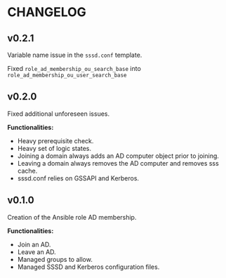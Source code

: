 # CHANGELOG

## v0.2.1

Variable name issue in the `sssd.conf` template.

Fixed `role_ad_membership_ou_search_base` into `role_ad_membership_ou_user_search_base`

## v0.2.0

Fixed additional unforeseen issues.

**Functionalities:**

- Heavy prerequisite check.
- Heavy set of logic states.
- Joining a domain always adds an AD computer object prior to joining.
- Leaving a domain always removes the AD computer and removes sss cache.
- sssd.conf relies on GSSAPI and Kerberos.

## v0.1.0

Creation of the Ansible role AD membership.

**Functionalities:**

- Join an AD.
- Leave an AD.
- Managed groups to allow.
- Managed SSSD and Kerberos configuration files.
